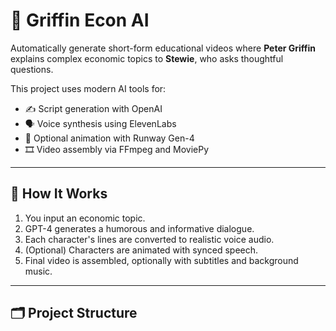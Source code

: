 # 🧠 Griffin Econ AI

Automatically generate short-form educational videos where **Peter Griffin** explains complex economic topics to **Stewie**, who asks thoughtful questions.

This project uses modern AI tools for:
- ✍️ Script generation with OpenAI
- 🗣️ Voice synthesis using ElevenLabs
- 🎥 Optional animation with Runway Gen-4
- 🎞️ Video assembly via FFmpeg and MoviePy

---

## 🚀 How It Works

1. You input an economic topic.
2. GPT-4 generates a humorous and informative dialogue.
3. Each character's lines are converted to realistic voice audio.
4. (Optional) Characters are animated with synced speech.
5. Final video is assembled, optionally with subtitles and background music.

---

## 🗂 Project Structure

